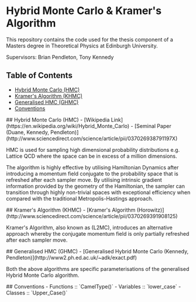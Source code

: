 Hybrid Monte Carlo & Kramer's Algorithm
===============
This repository contains the code used for the thesis component of a Masters degree in Theoretical Physics at Edinburgh University.

Supervisors: Brian Pendleton, Tony Kennedy

## Table of Contents
 - [Hybrid Monte Carlo (HMC)](#hmc)
 - [Kramer's Algorithm (KHMC)](#khmc)
 - [Generalised HMC (GHMC)](#ghmc)
 - [Conventions](#conv)

<a name="hmc"/>
## Hybrid Monte Carlo (HMC)
 - [Wikipedia Link](https://en.wikipedia.org/wiki/Hybrid_Monte_Carlo)
 - [Seminal Paper (Duane, Kennedy, Pendleton)](http://www.sciencedirect.com/science/article/pii/037026938791197X)
 
HMC is used for sampling high dimensional probability distributions e.g. Lattice QCD where the space can be in excess of a million dimensions. 

The algorithm is highly effective by utilising Hamiltonian Dynamics after introducing a momentum field conjugate to the probability space that is refreshed after each sampler move. By utilising intrinsic gradient information provided by the geometry of the Hamiltonian, the sampler can transition through highly non-trivial spaces with exceptional efficiency when compared with the traditional Metropolis-Hastings approach.

<a name="khmc"/>
## Kramer's Algorithm (KHMC)
 - [Kramer's Algorithm (Horowitz)](http://www.sciencedirect.com/science/article/pii/0370269391908125)
 
Kramer's Algorithm, also known as (L2MC), introduces an alternative approach whereby the conjugate momentum field is only partially refreshed after each sampler move.

<a name="ghmc"/>
## Generalised HMC (GHMC)
 - [Generalised Hybrid Monte Carlo (Kennedy, Pendleton)](http://www2.ph.ed.ac.uk/~adk/exact.pdf)

Both the above algorithms are specific parameterisations of the generalised Hybrid Monte Carlo algorithm.

<a name="conv"/>
## Conventions
- Functions :: `CamelType()`
- Variables :: `lower_case`
- Classes   :: `Upper_Case()`
